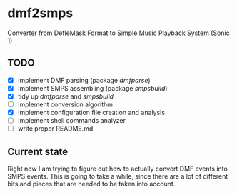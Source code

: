 # dmf2smps

Converter from DefleMask Format to Simple Music Playback System (Sonic 1)

## TODO
- [x] implement DMF parsing (package *dmfparse*)
- [x] implement SMPS assembling (package *smpsbuild*)
- [x] tidy up *dmfparse* and *smpsbuild*
- [ ] implement conversion algorithm
- [x] implement configuration file creation and analysis
- [ ] implement shell commands analyzer
- [ ] write proper README.md

## Current state

Right now I am trying to figure out how to actually convert DMF events into SMPS
events. This is going to take a while, since there are a lot of different bits
and pieces that are needed to be taken into account.